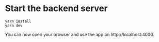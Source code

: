 # Start the backend server

```
yarn install
yarn dev
```

You can now open your browser and use the app on http://localhost:4000.
